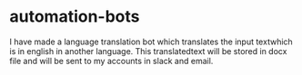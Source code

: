 # automation-bots

I have made a language translation bot which translates the input textwhich is in english in another language.
This translatedtext will be stored in docx file and will be sent to my accounts in slack and email.
